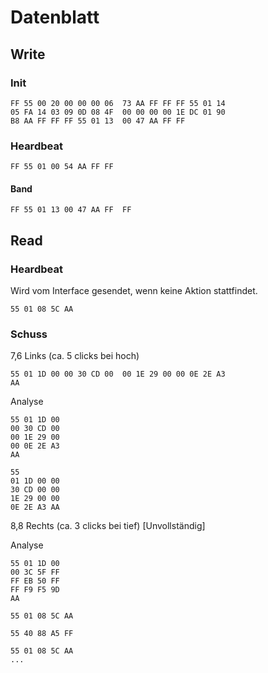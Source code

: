 # Datenblatt

## Write

### Init
````
FF 55 00 20 00 00 00 06  73 AA FF FF FF 55 01 14
05 FA 14 03 09 0D 08 4F  00 00 00 00 1E DC 01 90
B8 AA FF FF FF 55 01 13  00 47 AA FF FF
````

### Heardbeat
````
FF 55 01 00 54 AA FF FF
````

#### Band
````
FF 55 01 13 00 47 AA FF  FF
````


## Read

### Heardbeat
Wird vom Interface gesendet, wenn keine Aktion stattfindet.
````
55 01 08 5C AA
````

### Schuss
7,6 Links (ca. 5 clicks bei hoch)
````
55 01 1D 00 00 30 CD 00  00 1E 29 00 00 0E 2E A3
AA
````

Analyse
````
55 01 1D 00
00 30 CD 00
00 1E 29 00
00 0E 2E A3
AA

55
01 1D 00 00
30 CD 00 00
1E 29 00 00
0E 2E A3 AA
````




8,8 Rechts (ca. 3 clicks bei tief) [Unvollständig]

Analyse
````
55 01 1D 00
00 3C 5F FF
FF EB 50 FF
FF F9 F5 9D
AA

55 01 08 5C AA

55 40 88 A5 FF

55 01 08 5C AA
...
````
